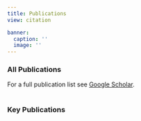 ```yaml
---
title: Publications
view: citation

banner:
  caption: ''
  image: ''
---
```


### **All Publications**

For a full publication list see [Google Scholar](https://scholar.google.de/citations?user=S56rRf8AAAAJ&hl=de).
<br> <br>

### **Key Publications**
